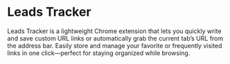 # Leads Tracker
Leads Tracker is a lightweight Chrome extension that lets you quickly write and save custom URL links or automatically grab the current tab’s URL from the address bar. Easily store and manage your favorite or frequently visited links in one click—perfect for staying organized while browsing.
